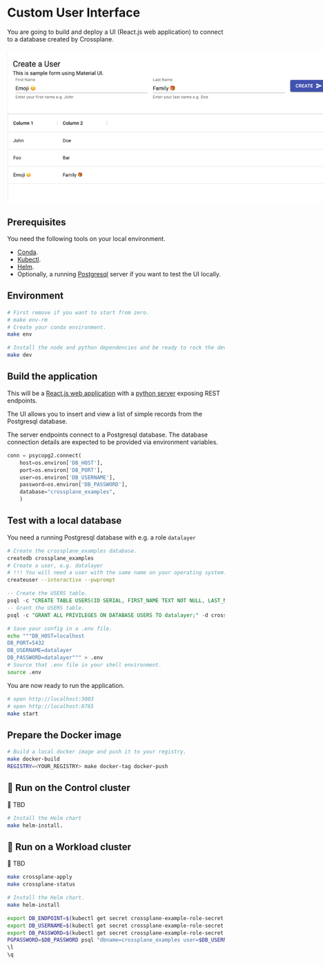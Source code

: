 # Custom User Interface

You are going to build and deploy a UI (React.js web application) to connect to a database created by Crossplane.

<img src="./../res/users.png" style="max-width: 800px"/>

## Prerequisites

You need the following tools on your local environment.

- [Conda](https://docs.conda.io/en/latest/miniconda.html).
- [Kubectl](https://kubernetes.io/docs/tasks/tools).
- [Helm](https://helm.sh).
- Optionally, a running [Postgresql](https://www.postgresql.org) server if you want to test the UI locally.

## Environment

```bash
# First remove if you want to start from zero.
# make env-rm
# Create your conda environment.
make env
```

```bash
# Install the node and python dependencies and be ready to rock the dev.
make dev
```

## Build the application

This will be a [React.js web application](./../src) with a [python server](./../crossplane_examples) exposing REST endpoints.

The UI allows you to insert and view a list of simple records from the Postgresql database.

The server endpoints connect to a Postgresql database. The database connection details are expected to be provided via environment variables.

```python
conn = psycopg2.connect(
    host=os.environ['DB_HOST'],
    port=os.environ['DB_PORT'],
    user=os.environ['DB_USERNAME'],
    password=os.environ['DB_PASSWORD'],
    database="crossplane_examples",
    )
```

## Test with a local database

You need a running Postgresql database with e.g. a role `datalayer`

```bash
# Create the crossplane_examples database.
createdb crossplane_examples
# Create a user, e.g. datalayer
# !!! You will need a user with the same name on your operating system...
createuser --interactive --pwprompt
```

```sql
-- Create the USERS table.
psql -c "CREATE TABLE USERS(ID SERIAL, FIRST_NAME TEXT NOT NULL, LAST_NAME TEXT NOT NULL);" -d crossplane_examples
-- Grant the USERS table.
psql -c "GRANT ALL PRIVILEGES ON DATABASE USERS TO datalayer;" -d crossplane_examples
```

```bash
# Save your config in a .env file.
echo """DB_HOST=localhost
DB_PORT=5432
DB_USERNAME=datalayer
DB_PASSWORD=datalayer""" > .env
# Source that .env file in your shell environment.
source .env
```

You are now ready to run the application.

```bash
# open http://localhost:3003
# open http://localhost:8765
make start
```

## Prepare the Docker image

```bash
# Build a local docker image and push it to your registry.
make docker-build
REGISTRY=<YOUR_REGISTRY> make docker-tag docker-push
```

## 🚧 Run on the Control cluster

🚧 TBD

```bash
# Install the Helm chart
make helm-install.
```

## 🚧 Run on a Workload cluster

🚧 TBD

```bash
make crossplane-apply
make crossplane-status
```

```bash
# Install the Helm chart.
make helm-install
```

```bash
export DB_ENDPOINT=$(kubectl get secret crossplane-example-role-secret -n crossplane-examples -o jsonpath='{.data.endpoint}' | base64 --decode)
export DB_USERNAME=$(kubectl get secret crossplane-example-role-secret -n crossplane-examples -o jsonpath='{.data.username}' | base64 --decode)
export DB_PASSWORD=$(kubectl get secret crossplane-example-role-secret -n crossplane-examples -o jsonpath='{.data.password}' | base64 --decode)
PGPASSWORD=$DB_PASSWORD psql "dbname=crossplane_examples user=$DB_USERNAME hostaddr=$DB_ENDPOINT"
\l
\q
```
